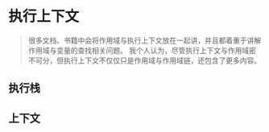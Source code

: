 # 执行上下文

> 很多文档、书籍中会将作用域与执行上下文放在一起讲，并且都着重于讲解作用域与变量的查找相关问题。
> 我个人认为，尽管执行上下文与作用域密不可分，但执行上下文不仅仅只是作用域与作用域链，还包含了更多内容。

## 执行栈

<Todo />

## 上下文

<Todo />
